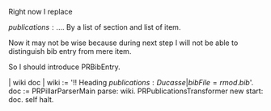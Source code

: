 Right now I replace 

${publications:....}$
By a list of section and list of item.

Now it may not be wise because during next step I will not be able to distinguish
bib entry from mere item. 

So I should introduce 
PRBibEntry. 


| wiki doc |
wiki := '!! Heading
${publications:Ducasse|bibFile=rmod.bib}$'.
doc := PRPillarParserMain parse: wiki. 
PRPublicationsTransformer new start: doc. 
self halt.